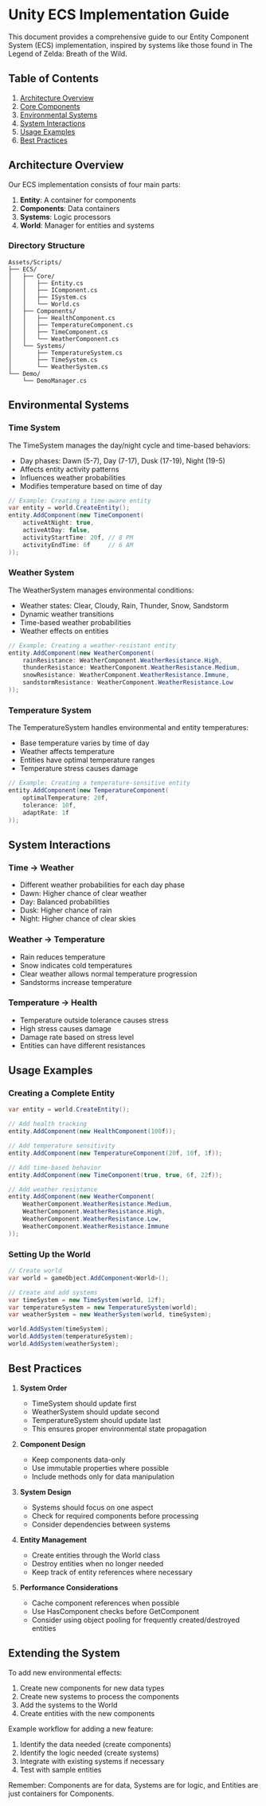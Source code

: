 # Unity ECS Implementation Guide

This document provides a comprehensive guide to our Entity Component System (ECS) implementation, inspired by systems like those found in The Legend of Zelda: Breath of the Wild.

## Table of Contents
1. [Architecture Overview](#architecture-overview)
2. [Core Components](#core-components)
3. [Environmental Systems](#environmental-systems)
4. [System Interactions](#system-interactions)
5. [Usage Examples](#usage-examples)
6. [Best Practices](#best-practices)

## Architecture Overview

Our ECS implementation consists of four main parts:

1. **Entity**: A container for components
2. **Components**: Data containers
3. **Systems**: Logic processors
4. **World**: Manager for entities and systems

### Directory Structure
```
Assets/Scripts/
├── ECS/
│   ├── Core/
│   │   ├── Entity.cs
│   │   ├── IComponent.cs
│   │   ├── ISystem.cs
│   │   └── World.cs
│   ├── Components/
│   │   ├── HealthComponent.cs
│   │   ├── TemperatureComponent.cs
│   │   ├── TimeComponent.cs
│   │   └── WeatherComponent.cs
│   └── Systems/
│       ├── TemperatureSystem.cs
│       ├── TimeSystem.cs
│       └── WeatherSystem.cs
└── Demo/
    └── DemoManager.cs
```

## Environmental Systems

### Time System
The TimeSystem manages the day/night cycle and time-based behaviors:
- Day phases: Dawn (5-7), Day (7-17), Dusk (17-19), Night (19-5)
- Affects entity activity patterns
- Influences weather probabilities
- Modifies temperature based on time of day

```csharp
// Example: Creating a time-aware entity
var entity = world.CreateEntity();
entity.AddComponent(new TimeComponent(
    activeAtNight: true,
    activeAtDay: false,
    activityStartTime: 20f, // 8 PM
    activityEndTime: 6f     // 6 AM
));
```

### Weather System
The WeatherSystem manages environmental conditions:
- Weather states: Clear, Cloudy, Rain, Thunder, Snow, Sandstorm
- Dynamic weather transitions
- Time-based weather probabilities
- Weather effects on entities

```csharp
// Example: Creating a weather-resistant entity
entity.AddComponent(new WeatherComponent(
    rainResistance: WeatherComponent.WeatherResistance.High,
    thunderResistance: WeatherComponent.WeatherResistance.Medium,
    snowResistance: WeatherComponent.WeatherResistance.Immune,
    sandstormResistance: WeatherComponent.WeatherResistance.Low
));
```

### Temperature System
The TemperatureSystem handles environmental and entity temperatures:
- Base temperature varies by time of day
- Weather affects temperature
- Entities have optimal temperature ranges
- Temperature stress causes damage

```csharp
// Example: Creating a temperature-sensitive entity
entity.AddComponent(new TemperatureComponent(
    optimalTemperature: 20f,
    tolerance: 10f,
    adaptRate: 1f
));
```

## System Interactions

### Time → Weather
- Different weather probabilities for each day phase
- Dawn: Higher chance of clear weather
- Day: Balanced probabilities
- Dusk: Higher chance of rain
- Night: Higher chance of clear skies

### Weather → Temperature
- Rain reduces temperature
- Snow indicates cold temperatures
- Clear weather allows normal temperature progression
- Sandstorms increase temperature

### Temperature → Health
- Temperature outside tolerance causes stress
- High stress causes damage
- Damage rate based on stress level
- Entities can have different resistances

## Usage Examples

### Creating a Complete Entity
```csharp
var entity = world.CreateEntity();

// Add health tracking
entity.AddComponent(new HealthComponent(100f));

// Add temperature sensitivity
entity.AddComponent(new TemperatureComponent(20f, 10f, 1f));

// Add time-based behavior
entity.AddComponent(new TimeComponent(true, true, 6f, 22f));

// Add weather resistance
entity.AddComponent(new WeatherComponent(
    WeatherComponent.WeatherResistance.Medium,
    WeatherComponent.WeatherResistance.High,
    WeatherComponent.WeatherResistance.Low,
    WeatherComponent.WeatherResistance.Immune
));
```

### Setting Up the World
```csharp
// Create world
var world = gameObject.AddComponent<World>();

// Create and add systems
var timeSystem = new TimeSystem(world, 12f);
var temperatureSystem = new TemperatureSystem(world);
var weatherSystem = new WeatherSystem(world, timeSystem);

world.AddSystem(timeSystem);
world.AddSystem(temperatureSystem);
world.AddSystem(weatherSystem);
```

## Best Practices

1. **System Order**
   - TimeSystem should update first
   - WeatherSystem should update second
   - TemperatureSystem should update last
   - This ensures proper environmental state propagation

2. **Component Design**
   - Keep components data-only
   - Use immutable properties where possible
   - Include methods only for data manipulation

3. **System Design**
   - Systems should focus on one aspect
   - Check for required components before processing
   - Consider dependencies between systems

4. **Entity Management**
   - Create entities through the World class
   - Destroy entities when no longer needed
   - Keep track of entity references where necessary

5. **Performance Considerations**
   - Cache component references when possible
   - Use HasComponent checks before GetComponent
   - Consider using object pooling for frequently created/destroyed entities

## Extending the System

To add new environmental effects:

1. Create new components for new data types
2. Create new systems to process the components
3. Add the systems to the World
4. Create entities with the new components

Example workflow for adding a new feature:
1. Identify the data needed (create components)
2. Identify the logic needed (create systems)
3. Integrate with existing systems if necessary
4. Test with sample entities

Remember: Components are for data, Systems are for logic, and Entities are just containers for Components.
